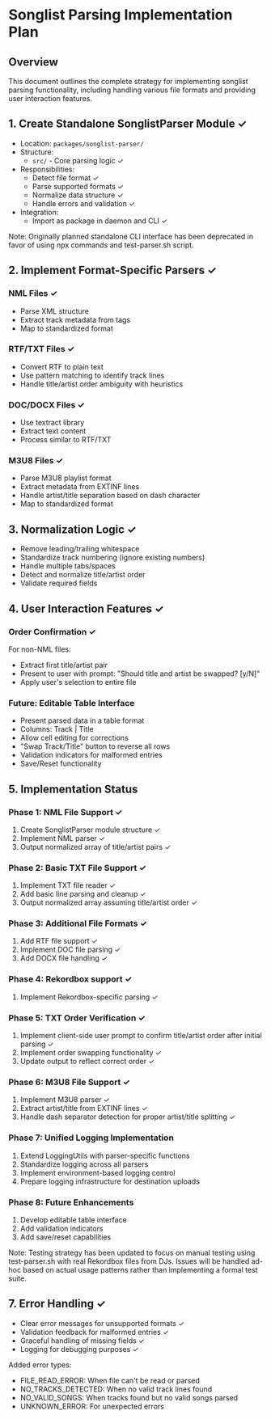 # Songlist Parsing Implementation Plan

## Overview
This document outlines the complete strategy for implementing songlist parsing functionality, including handling various file formats and providing user interaction features.

## 1. Create Standalone SonglistParser Module ✓
- Location: `packages/songlist-parser/`
- Structure:
  - `src/` - Core parsing logic ✓
- Responsibilities:
  - Detect file format ✓
  - Parse supported formats ✓
  - Normalize data structure ✓
  - Handle errors and validation ✓
- Integration:
  - Import as package in daemon and CLI ✓

Note: Originally planned standalone CLI interface has been deprecated in favor of using npx commands and test-parser.sh script.

## 2. Implement Format-Specific Parsers ✓
### NML Files ✓
- Parse XML structure
- Extract track metadata from <ENTRY> tags
- Map to standardized format

### RTF/TXT Files ✓
- Convert RTF to plain text
- Use pattern matching to identify track lines
- Handle title/artist order ambiguity with heuristics

### DOC/DOCX Files ✓
- Use textract library
- Extract text content
- Process similar to RTF/TXT

### M3U8 Files ✓
- Parse M3U8 playlist format
- Extract metadata from EXTINF lines
- Handle artist/title separation based on dash character
- Map to standardized format

## 3. Normalization Logic ✓
- Remove leading/trailing whitespace
- Standardize track numbering (ignore existing numbers)
- Handle multiple tabs/spaces
- Detect and normalize title/artist order
- Validate required fields

## 4. User Interaction Features ✓
### Order Confirmation ✓
For non-NML files:
- Extract first title/artist pair
- Present to user with prompt:
  "Should title and artist be swapped? [y/N]"
- Apply user's selection to entire file

### Future: Editable Table Interface
- Present parsed data in a table format
- Columns: Track | Title
- Allow cell editing for corrections
- "Swap Track/Title" button to reverse all rows
- Validation indicators for malformed entries
- Save/Reset functionality

## 5. Implementation Status

### Phase 1: NML File Support ✓
1. Create SonglistParser module structure ✓
2. Implement NML parser ✓
3. Output normalized array of title/artist pairs ✓

### Phase 2: Basic TXT File Support ✓
1. Implement TXT file reader ✓
2. Add basic line parsing and cleanup ✓
3. Output normalized array assuming title/artist order ✓

### Phase 3: Additional File Formats ✓
1. Add RTF file support ✓
2. Implement DOC file parsing ✓
3. Add DOCX file handling ✓

### Phase 4: Rekordbox support ✓
1. Implement Rekordbox-specific parsing ✓

### Phase 5: TXT Order Verification ✓
1. Implement client-side user prompt to confirm title/artist order after initial parsing ✓
2. Implement order swapping functionality ✓
3. Update output to reflect correct order ✓

### Phase 6: M3U8 File Support ✓
1. Implement M3U8 parser ✓
2. Extract artist/title from EXTINF lines ✓
3. Handle dash separator detection for proper artist/title splitting ✓

### Phase 7: Unified Logging Implementation
1. Extend LoggingUtils with parser-specific functions
2. Standardize logging across all parsers
3. Implement environment-based logging control
4. Prepare logging infrastructure for destination uploads

### Phase 8: Future Enhancements
1. Develop editable table interface
2. Add validation indicators
3. Add save/reset capabilities

Note: Testing strategy has been updated to focus on manual testing using test-parser.sh with real Rekordbox files from DJs. Issues will be handled ad-hoc based on actual usage patterns rather than implementing a formal test suite.

## 7. Error Handling ✓
- Clear error messages for unsupported formats ✓
- Validation feedback for malformed entries ✓
- Graceful handling of missing fields ✓
- Logging for debugging purposes ✓

Added error types:
- FILE_READ_ERROR: When file can't be read or parsed
- NO_TRACKS_DETECTED: When no valid track lines found
- NO_VALID_SONGS: When tracks found but no valid songs parsed
- UNKNOWN_ERROR: For unexpected errors
